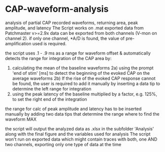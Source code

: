 # CAP-waveform-analysis
analysis of partial CAP recorded waveforms, returning area, peak amplitude, and latency
The Script works on .mat exported data from Patchmaster v>=2.9x
data can be exported from both channels (V-mon on channel 2). 
if only one channel, *A/D is found, the value of pre-amplification used is required. 

the script uses .1 - .9 ms as a range for waveform offset & automatically detects the range for integration of the CAP area by: 
1) calculating the mean of the baseline waveforms
2a) using the prompt 'end of stim' [ms] to detect the beginning of the evoked CAP on the average waveforms
2b) If the rise of the evoked CAP response cannot be found, the user is required to add it manually by inserting a data tip to determine the left range for integration
3) using the peak latency of the baseline multiplied by a factor, e.g. 125%, to set the right end of the integration 

the range for calc of peak amplitude and latency has to be inserted manually by adding two data tips that determine the range where to find the waveform MAX

the script will output the analyzed data as .xlsx in the subfolder 'Analysis' along with the final figure and the variables used for analysis
The script won't run on exported data which might contain traces with both, one AND two channels, exporting only one type of data at the time
